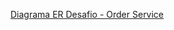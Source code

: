 [Diagrama ER Desafio - Order Service](https://user-images.githubusercontent.com/112736236/192182410-9d5352bb-2f68-4055-9566-58ad1e4d4d64.png)

